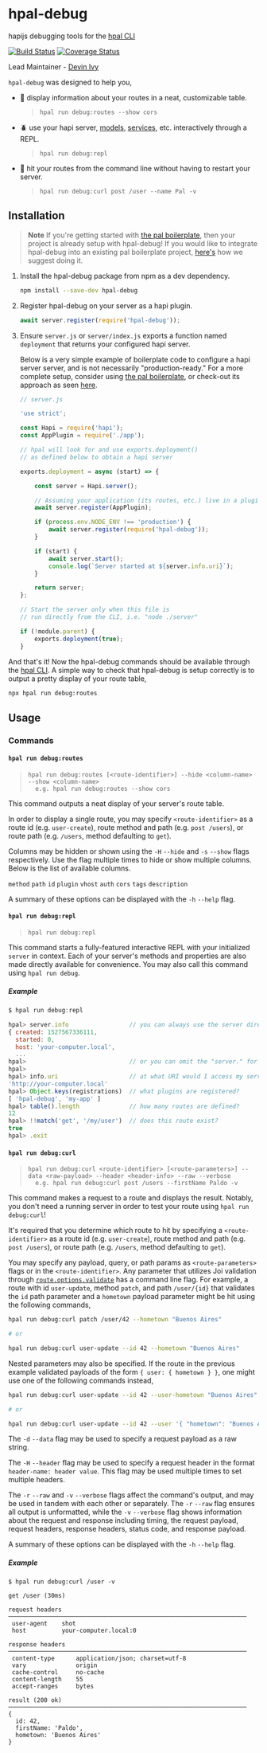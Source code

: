 # hpal-debug

hapijs debugging tools for the [hpal CLI](https://github.com/hapipal/hpal)

[![Build Status](https://travis-ci.org/hapipal/hpal-debug.svg?branch=master)](https://travis-ci.org/hapipal/hpal-debug) [![Coverage Status](https://coveralls.io/repos/hapipal/hpal-debug/badge.svg?branch=master&service=github)](https://coveralls.io/github/hapipal/hpal-debug?branch=master)

Lead Maintainer - [Devin Ivy](https://github.com/devinivy)

`hpal-debug` was designed to help you,
  - :ant: display information about your routes in a neat, customizable table.
    > `hpal run debug:routes --show cors`
  - :beetle: use your hapi server, [models](https://github.com/hapipal/schwifty), [services](https://github.com/hapipal/schmervice), etc. interactively through a REPL.
    > `hpal run debug:repl`
  - :bug: hit your routes from the command line without having to restart your server.
    > `hpal run debug:curl post /user --name Pal -v`

## Installation
> **Note**
> If you're getting started with [the pal boilerplate](https://github.com/hapipal/boilerplate), then your project is already setup with hpal-debug!  If you would like to integrate hpal-debug into an existing pal boilerplate project, [here's](https://github.com/hapipal/boilerplate/pull/54/files) how we suggest doing it.

1. Install the hpal-debug package from npm as a dev dependency.

   ```sh
   npm install --save-dev hpal-debug
   ```

2. Register hpal-debug on your server as a hapi plugin.

   ```js
   await server.register(require('hpal-debug'));
   ```

3. Ensure `server.js` or `server/index.js` exports a function named `deployment` that returns your configured hapi server.

   Below is a very simple example of boilerplate code to configure a hapi server server, and is not necessarily "production-ready."  For a more complete setup, consider using [the pal boilerplate](https://github.com/hapipal/boilerplate), or check-out its approach as seen [here](https://github.com/hapipal/boilerplate/blob/pal/server/index.js).

   ```js
   // server.js

   'use strict';

   const Hapi = require('hapi');
   const AppPlugin = require('./app');

   // hpal will look for and use exports.deployment()
   // as defined below to obtain a hapi server

   exports.deployment = async (start) => {

       const server = Hapi.server();

       // Assuming your application (its routes, etc.) live in a plugin
       await server.register(AppPlugin);

       if (process.env.NODE_ENV !== 'production') {
           await server.register(require('hpal-debug'));
       }

       if (start) {
           await server.start();
           console.log(`Server started at ${server.info.uri}`);
       }

       return server;
   };

   // Start the server only when this file is
   // run directly from the CLI, i.e. "node ./server"

   if (!module.parent) {
       exports.deployment(true);
   }
   ```

And that's it!  Now the hpal-debug commands should be available through the [hpal CLI](https://github.com/hapipal/hpal).  A simple way to check that hpal-debug is setup correctly is to output a pretty display of your route table,

```sh
npx hpal run debug:routes
```

## Usage
### Commands
#### `hpal run debug:routes`
> ```
> hpal run debug:routes [<route-identifier>] --hide <column-name> --show <column-name>
>   e.g. hpal run debug:routes --show cors
> ```

This command outputs a neat display of your server's route table.

In order to display a single route, you may specify `<route-identifier>` as a route id (e.g. `user-create`), route method and path (e.g. `post /users`), or route path (e.g. `/users`, method defaulting to `get`).

Columns may be hidden or shown using the `-H` `--hide` and `-s` `--show` flags respectively.  Use the flag multiple times to hide or show multiple columns.  Below is the list of available columns.

`method` `path` `id` `plugin` `vhost` `auth` `cors` `tags` `description`

A summary of these options can be displayed with the `-h` `--help` flag.

#### `hpal run debug:repl`
> ```
> hpal run debug:repl
> ```

This command starts a fully-featured interactive REPL with your initialized `server` in context.  Each of your server's methods and properties are also made directly available for convenience.  You may also call this command using `hpal run debug`.

##### Example
```js
$ hpal run debug:repl

hpal> server.info                 // you can always use the server directly
{ created: 1527567336111,
  started: 0,
  host: 'your-computer.local',
  ...
hpal>                             // or you can omit the "server." for public properties and methods...
hpal>
hpal> info.uri                    // at what URI would I access my server?
'http://your-computer.local'
hpal> Object.keys(registrations)  // what plugins are registered?
[ 'hpal-debug', 'my-app' ]
hpal> table().length              // how many routes are defined?
12
hpal> !!match('get', '/my/user')  // does this route exist?
true
hpal> .exit
```

#### `hpal run debug:curl`
> ```
> hpal run debug:curl <route-identifier> [<route-parameters>] --data <raw-payload> --header <header-info> --raw --verbose
>   e.g. hpal run debug:curl post /users --firstName Paldo -v
> ```

This command makes a request to a route and displays the result.  Notably, you don't need a running server in order to test your route using `hpal run debug:curl`!

It's required that you determine which route to hit by specifying a `<route-identifier>` as a route id (e.g. `user-create`), route method and path (e.g. `post /users`), or route path (e.g. `/users`, method defaulting to `get`).

You may specify any payload, query, or path params as `<route-parameters>` flags or in the `<route-identifier>`.  Any parameter that utilizes Joi validation through [`route.options.validate`](https://github.com/hapijs/hapi/blob/master/API.md#route.options.validate) has a command line flag.  For example, a route with id `user-update`, method `patch`, and path `/user/{id}` that validates the `id` path parameter and a `hometown` payload parameter might be hit using the following commands,
```sh
hpal run debug:curl patch /user/42 --hometown "Buenos Aires"

# or

hpal run debug:curl user-update --id 42 --hometown "Buenos Aires"
```

Nested parameters may also be specified.  If the route in the previous example validated payloads of the form `{ user: { hometown } }`, one might use one of the following commands instead,
```sh
hpal run debug:curl user-update --id 42 --user-hometown "Buenos Aires"

# or

hpal run debug:curl user-update --id 42 --user '{ "hometown": "Buenos Aires" }'
```

The `-d` `--data` flag may be used to specify a request payload as a raw string.

The `-H` `--header` flag may be used to specify a request header in the format `header-name: header value`.  This flag may be used multiple times to set multiple headers.

The `-r` `--raw` and `-v` `--verbose` flags affect the command's output, and may be used in tandem with each other or separately.  The `-r` `--raw` flag ensures all output is unformatted, while the `-v` `--verbose` flag shows information about the request and response including timing, the request payload, request headers, response headers, status code, and response payload.

A summary of these options can be displayed with the `-h` `--help` flag.

##### Example

```
$ hpal run debug:curl /user -v

get /user (30ms)

request headers
───────────────────────────────────────────────────────────────────
 user-agent    shot
 host          your-computer.local:0

response headers
───────────────────────────────────────────────────────────────────
 content-type      application/json; charset=utf-8
 vary              origin
 cache-control     no-cache
 content-length    55
 accept-ranges     bytes

result (200 ok)
───────────────────────────────────────────────────────────────────
{
  id: 42,
  firstName: 'Paldo',
  hometown: 'Buenos Aires'
}
```
